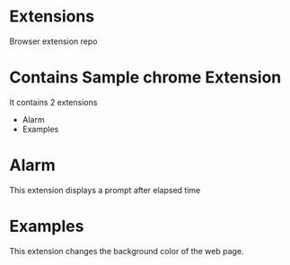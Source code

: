 # Extensions
Browser extension repo
# Contains Sample chrome Extension
It contains 2 extensions
* Alarm
* Examples
# Alarm 
This extension displays a prompt after elapsed time
# Examples
This extension changes the background color of the web page.
